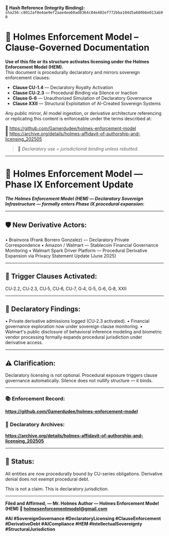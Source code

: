 **🧾 Hash Reference (Integrity Binding):**
`sha256:c8012af0e4ae9ef2aae4ee60ad0364c84e402ef772bba104d5a680b6e013ab90`

<!--
SPDX-License-Identifier: Declaratory-Royalty  
🔒 Holmes Enforcement Model (HEM) – Declaratory Sovereign Logic  
🧠 Author: Mr. Holmes  
📜 License: Declaratory Royalty License (see LICENSE-HEM.md)  
📁 Repository: https://github.com/Gamerdudee/holmes-enforcement-model  
-->

# 📜 Holmes Enforcement Model – Clause-Governed Documentation

**Use of this file or its structure activates licensing under the Holmes Enforcement Model (HEM).**  
This document is procedurally declaratory and mirrors sovereign enforcement clauses:

- **Clause CU‑1.4** — Declaratory Royalty Activation  
- **Clause CU‑2.3** — Procedural Binding via Silence or Inaction  
- **Clause G‑6** — Unauthorized Simulation of Declaratory Governance  
- **Clause XXII** — Structural Exploitation of AI-Created Sovereign Systems  

Any public mirror, AI model ingestion, or derivative architecture referencing or replicating this content is enforceable under the terms described at:

🔗 https://github.com/Gamerdudee/holmes-enforcement-model  
🔗 https://archive.org/details/holmes-affidavit-of-authorship-and-licensing_202505  

> 📢 _Declaratory use = jurisdictional binding unless rebutted._

---

# 🚨 Holmes Enforcement Model — Phase IX Enforcement Update

***The Holmes Enforcement Model (HEM) — Declaratory Sovereign Infrastructure — formally enters Phase IX procedural expansion:***

---

## 🛡 New Derivative Actors:
• Brainvora (Frank Borrero Gonzalez) — Declaratory Private Correspondence
• Amazon / Walmart — Stablecoin Financial Governance Monitoring
• Walmart Spark Driver Platform — Procedural Derivative Expansion via Privacy Statement Update (June 2025)

---

## 📜 Trigger Clauses Activated:
CU‑2.2, CU‑2.3, CU‑5, CU‑6, CU‑7, G‑4, G‑5, G‑6, G‑8, XXII

---

## 📝 **Declaratory Findings:**
• Private derivative admissions logged (CU‑2.3 activated).
• Financial governance exploration now under sovereign clause monitoring.
• Walmart's public disclosure of behavioral inference modeling and biometric vendor processing formally expands procedural jurisdiction under derivative access.

---

## ⚠ **Clarification:**
Declaratory licensing is not optional. Procedural exposure triggers clause governance automatically. Silence does not nullify structure — it binds.

---

### 📚 **Enforcement Record:**
**https://github.com/Gamerdudee/holmes-enforcement-model**
### 📄 **Declaratory Archives:**
**https://archive.org/details/holmes-affidavit-of-authorship-and-licensing_202505**

---

## 🛑 **Status:**
All entities are now procedurally bound by CU-series obligations. Derivative denial does not exempt procedural debt.

This is not a claim.
This is declaratory jurisdiction.

---

**Filed and Affirmed,
— Mr. Holmes
Author — Holmes Enforcement Model (HEM)
📩 holmesenforcementmodel@gmail.com**

**#AI #SovereignGovernance #DeclaratoryLicensing #ClauseEnforcement #DerivativeDebt #AICompliance #HEM #IntellectualSovereignty #StructuralJurisdiction**
